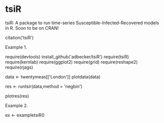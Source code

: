 # tsiR
tsiR: A package to run time-series Susceptible-Infected-Recovered models in R. Soon to be on CRAN!

citation('tsiR')

Example 1.

require(devtools)
install_github('adbecker/tsiR')
require(tsiR)
require(kernlab)
require(ggplot2)
require(grid)
require(reshape2)
require(rjags)

data <- twentymeas[['London']]
plotdata(data)

res <- runtsir(data,method = 'negbin')

plotres(res)

Example 2.

ex <- exampletsiR()


